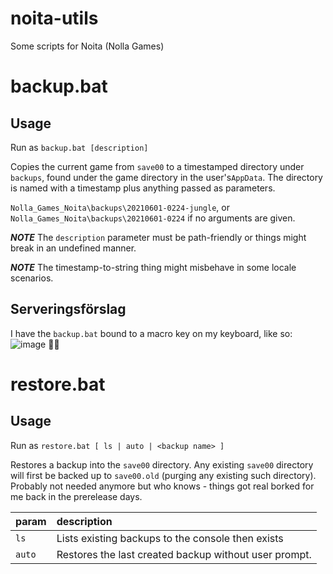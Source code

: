 # noita-utils
Some scripts for Noita (Nolla Games)

# backup.bat

## Usage 

Run as `backup.bat [description]`

Copies the current game from `save00` to a timestamped directory under `backups`, found under the game directory in the user's`AppData`. The directory is named with a timestamp plus anything passed as parameters.

`Nolla_Games_Noita\backups\20210601-0224-jungle`, or
`Nolla_Games_Noita\backups\20210601-0224` if no arguments are given.

___NOTE___ The `description` parameter must be path-friendly or things might break in an undefined manner.

___NOTE___ The timestamp-to-string thing might misbehave in some locale scenarios.

## Serveringsförslag

I have the `backup.bat` bound to a macro key on my keyboard, like so:
![image](https://user-images.githubusercontent.com/1238405/120403333-45bae200-c344-11eb-8d49-257e50fd00f1.png) 🤷‍♂️

# restore.bat

## Usage

Run as `restore.bat [ ls | auto | <backup name> ]`

Restores a backup into the `save00` directory. Any existing `save00` directory will first be backed up to `save00.old` (purging any existing such directory). Probably not needed anymore but who knows - things got real borked for me back in the prerelease days. 

param | description
--- | :---
`ls` | Lists existing backups to the console then exists
`auto` | Restores the last created backup without user prompt.
